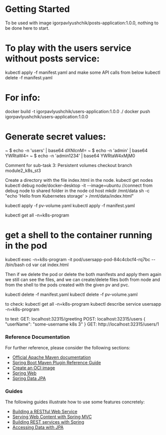 # Getting Started
To be used with image igorpavlyushchik/posts-application:1.0.0, nothing to be done here to start.

# To play with the users service without posts service:
kubectl apply -f manifest.yaml
and make some API calls from below
kubectl delete -f manifest.yaml

# For info:
docker build -t igorpavlyushchik/users-application:1.0.0 ./
docker push igorpavlyushchik/users-application:1.0.0

# Generate secret values:
~ $ echo -n 'users' | base64
dXNlcnM=
~ $ echo -n 'admin' | base64
YWRtaW4=
~ $ echo -n 'admin1234' | base64
YWRtaW4xMjM0


Comment for sub-task 3: Persistent volumes
checkout branch module2_k8s_st3

Create a directory with the file index.html in the node.
kubectl get nodes
kubectl debug node/docker-desktop -it --image=ubuntu //connect from debug node to shared folder in the node
cd host
mkdir /mnt/data
sh -c "echo 'Hello from Kubernetes storage' > /mnt/data/index.html"

kubectl apply -f pv-volume.yaml
kubectl apply -f manifest.yaml

kubectl get all -n=k8s-program
# get a shell to the container running in the pod
kubectl exec -n=k8s-program -it pod/usersapp-pod-84c4cbcf4-rq7bc -- /bin/bash
cd var
cat index.html

Then if we delete the pod or delete the both manifests and apply them again we still can see the files,
and we can create/delete files both from node and from the shell to the pods created with the given pv and pvc.



kubectl delete -f manifest.yaml
kubectl delete -f pv-volume.yaml

to check:
kubectl get all -n=k8s-program
kubectl describe service usersapp -n=k8s-program

to test:
GET: localhost:32315/greeting
POST: localhost:32315/users
{
"userName": "some-username k8s 3"
}
GET: http://localhost:32315/users/1
### Reference Documentation
For further reference, please consider the following sections:

* [Official Apache Maven documentation](https://maven.apache.org/guides/index.html)
* [Spring Boot Maven Plugin Reference Guide](https://docs.spring.io/spring-boot/docs/3.0.6/maven-plugin/reference/html/)
* [Create an OCI image](https://docs.spring.io/spring-boot/docs/3.0.6/maven-plugin/reference/html/#build-image)
* [Spring Web](https://docs.spring.io/spring-boot/docs/3.0.6/reference/htmlsingle/#web)
* [Spring Data JPA](https://docs.spring.io/spring-boot/docs/3.0.6/reference/htmlsingle/#data.sql.jpa-and-spring-data)

### Guides
The following guides illustrate how to use some features concretely:

* [Building a RESTful Web Service](https://spring.io/guides/gs/rest-service/)
* [Serving Web Content with Spring MVC](https://spring.io/guides/gs/serving-web-content/)
* [Building REST services with Spring](https://spring.io/guides/tutorials/rest/)
* [Accessing Data with JPA](https://spring.io/guides/gs/accessing-data-jpa/)

